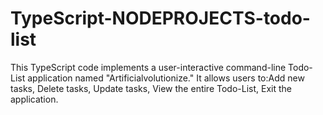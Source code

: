 # TypeScript-NODEPROJECTS-todo-list
This TypeScript code implements a user-interactive command-line Todo-List application named "Artificialvolutionize." It allows users to:Add new tasks, Delete tasks, Update tasks, View the entire Todo-List, Exit the application.
